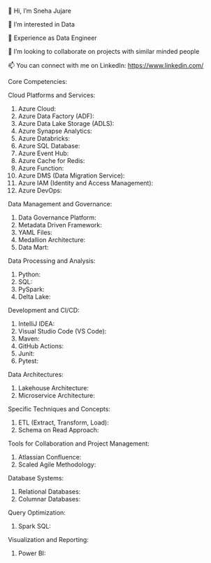 
👋 Hi, I’m Sneha Jujare

👀 I’m interested in Data 

🌱 Experience as Data Engineer

💞️ I’m looking to collaborate on projects with similar minded people

📫 You can connect with me on LinkedIn: https://www.linkedin.com/

Core Competencies:

Cloud Platforms and Services:
1.	Azure Cloud:
2.	Azure Data Factory (ADF):
3.	Azure Data Lake Storage (ADLS):
4.	Azure Synapse Analytics:
5.	Azure Databricks:
6.	Azure SQL Database:
7.	Azure Event Hub:
8.	Azure Cache for Redis:
9.	Azure Function:
10.	Azure DMS (Data Migration Service):
11.	Azure IAM (Identity and Access Management):
12.	Azure DevOps:

Data Management and Governance:
1.	Data Governance Platform:
2.	Metadata Driven Framework:
3.	YAML Files:
4.	Medallion Architecture:
5.	Data Mart:

Data Processing and Analysis:
1.	Python:
2.	SQL:
3.	PySpark:
4.	Delta Lake:

Development and CI/CD:
1.	IntelliJ IDEA:
2.	Visual Studio Code (VS Code):
3.	Maven:
4.	GitHub Actions:
5.	Junit:
6.	Pytest:

Data Architectures:
1.	Lakehouse Architecture:
2.	Microservice Architecture:

Specific Techniques and Concepts:
1.	ETL (Extract, Transform, Load):
2.	Schema on Read Approach:

Tools for Collaboration and Project Management:
1.	Atlassian Confluence:
2.	Scaled Agile Methodology:

Database Systems:
1.	Relational Databases:
2.	Columnar Databases:

Query Optimization:
1.	Spark SQL:


Visualization and Reporting:
1.	Power BI:
